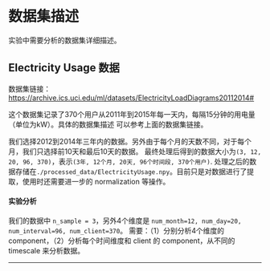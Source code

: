 # 数据集描述

实验中需要分析的数据集详细描述。

## Electricity Usage 数据

数据集链接：https://archive.ics.uci.edu/ml/datasets/ElectricityLoadDiagrams20112014#

这个数据集记录了370个用户从2011年到2015年每一天内，每隔15分钟的用电量（单位为kW）。具体的数据集描述
可以参考上面的数据集链接。

我们选择2012到2014年三年内的数据。另外由于每个月的天数不同，对于每个月，我们只选择前10天和最后10天的数据。
最终处理后得到的数据大小为```(3, 12, 20, 96, 370)```，表示```(3年, 12个月, 20天, 96个时间段, 370个用户)```.
处理之后的数据存储在```./processed_data/ElectricityUsage.npy```。目前只是对数据进行了提取，使用时还需要进一步的 normalization
等操作。

#### 实验分析
 我们的数据中 ```n_sample = 3```，另外4个维度是 ```num_month=12, num_day=20, num_interval=96, num_client=370```。
需要：（1）分别分析4个维度的 component，（2）分析每个时间维度和 client 的 component，从不同的 timescale 来分析数据。


---------
